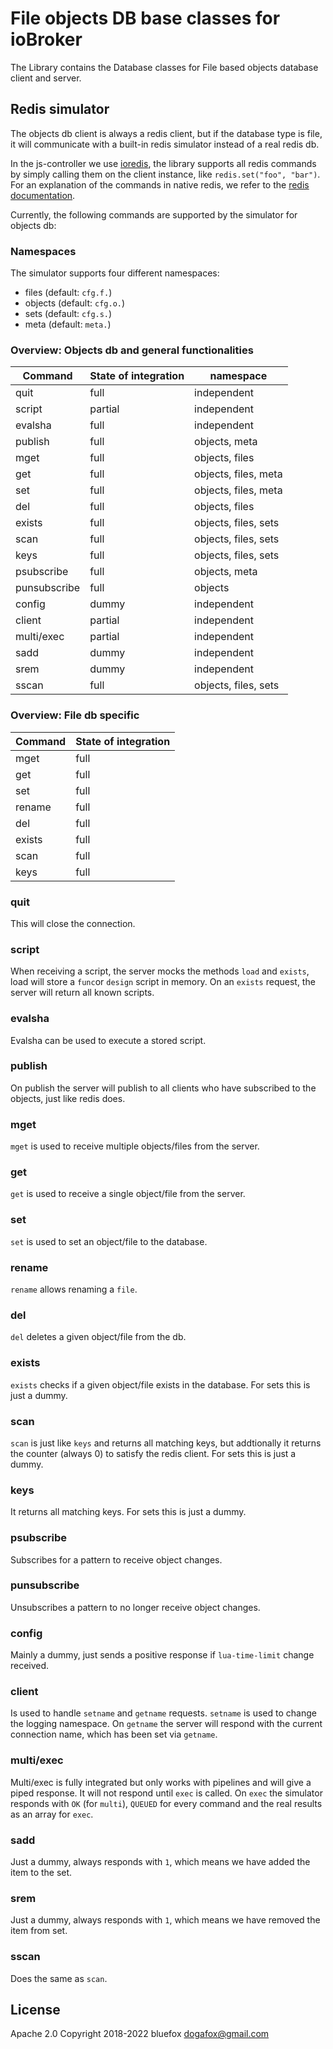 # File objects DB base classes for ioBroker
The Library contains the Database classes for File based objects database client and server.

## Redis simulator
The objects db client is always a redis client, but if the database type is file, it will communicate with a built-in redis simulator instead of a real redis db.

In the js-controller we use [ioredis](https://github.com/luin/ioredis), the library supports all redis commands by simply calling them on the client instance, like `redis.set("foo", "bar")`. 
For an explanation of the commands in native redis, we refer to the [redis documentation](https://redis.io/commands).

Currently, the following commands are supported by the simulator for objects db:

### Namespaces
The simulator supports four different namespaces:

- files (default: `cfg.f.`)
- objects (default: `cfg.o.`)
- sets (default: `cfg.s.`)
- meta (default: `meta.`)

### Overview: Objects db and general functionalities
| Command      | State of integration | namespace |
| ----------- | ----------- | ----------- |
| quit      | full       | independent |
| script      | partial       | independent |
| evalsha      | full       | independent |
| publish      | full       | objects, meta |
| mget      | full       | objects, files |
| get      | full       | objects, files, meta |
| set      | full       | objects, files, meta |
| del      | full       | objects, files |
| exists      | full       | objects, files, sets |
| scan      | full       | objects, files, sets |
| keys      | full       | objects, files, sets |
| psubscribe      | full       | objects, meta |
| punsubscribe      | full       | objects |
| config      | dummy       | independent |
| client      | partial       | independent |
| multi/exec | partial | independent |
| sadd | dummy | independent |
| srem | dummy | independent |
| sscan |full | objects, files, sets |

### Overview: File db specific
| Command      | State of integration |
| ----------- | ----------- |
| mget      | full       |
| get      | full       |
| set      | full       |
| rename      | full       |
| del      | full       |
| exists      | full       |
| scan      | full       |
| keys      | full       |

### quit
This will close the connection.

### script
When receiving a script, the server mocks the methods `load` and `exists`, load will store a `func`or `design` script in memory. On an `exists` request, the server will return all known scripts.

### evalsha
Evalsha can be used to execute a stored script.

### publish
On publish the server will publish to all clients who have subscribed to the objects, just like redis does.

### mget
`mget` is used to receive multiple objects/files from the server.

### get
`get` is used to receive a single object/file from the server.

### set
`set` is used to set an object/file to the database.

### rename
`rename` allows renaming a `file`.

### del
`del` deletes a given object/file from the db.

### exists
`exists` checks if a given object/file exists in the database. For sets this is just a dummy.

### scan
`scan` is just like `keys` and returns all matching keys, but addtionally it returns the counter (always 0) to satisfy the redis client.
For sets this is just a dummy.

### keys
It returns all matching keys. For sets this is just a dummy.

### psubscribe
Subscribes for a pattern to receive object changes.

### punsubscribe
Unsubscribes a pattern to no longer receive object changes.

### config
Mainly a dummy, just sends a positive response if `lua-time-limit` change received.

### client
Is used to handle `setname` and `getname` requests. `setname` is used to change the logging namespace. On `getname` the server will respond with the current connection name, which has been set via `getname`.

### multi/exec
Multi/exec is fully integrated but only works with pipelines and will give a piped response. It will not respond until `exec` is called.
On `exec` the simulator responds with `OK` (for `multi`), `QUEUED` for every command and the real results as an array for `exec`.

### sadd
Just a dummy, always responds with `1`, which means we have added the item to the set.

### srem
Just a dummy, always responds with `1`, which means we have removed the item from set.

### sscan
Does the same as `scan`.

## License
Apache 2.0
Copyright 2018-2022 bluefox <dogafox@gmail.com>  
